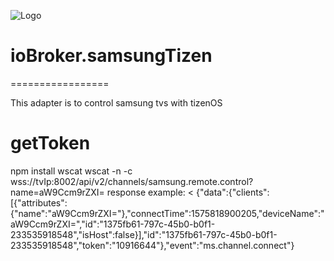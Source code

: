![Logo](admin/samsung.png)
# ioBroker.samsungTizen
=================

This adapter is to control samsung tvs with tizenOS


# getToken 

npm install wscat
wscat -n -c wss://tvIp:8002/api/v2/channels/samsung.remote.control?name=aW9Ccm9rZXI=
response example: 
< {"data":{"clients":[{"attributes":{"name":"aW9Ccm9rZXI="},"connectTime":1575818900205,"deviceName":"aW9Ccm9rZXI=","id":"1375fb61-797c-45b0-b0f1-233535918548","isHost":false}],"id":"1375fb61-797c-45b0-b0f1-233535918548","token":"10916644"},"event":"ms.channel.connect"}



